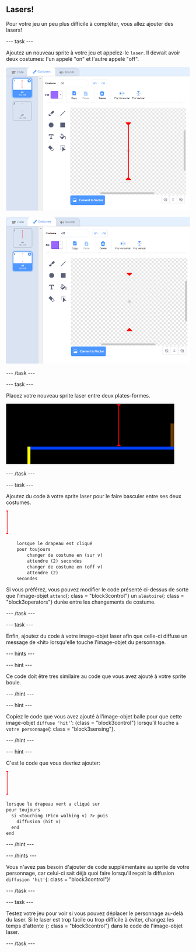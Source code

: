 ## Lasers!

Pour votre jeu un peu plus difficile à compléter, vous allez ajouter des lasers!

\--- task \---

Ajoutez un nouveau sprite à votre jeu et appelez-le `laser`. Il devrait avoir deux costumes: l'un appelé "on" et l'autre appelé "off".

![capture d'écran](images/dodge-lasers-costume1.png)

![capture d'écran](images/dodge-lasers-costume2.png)

\--- /task \---

\--- task \---

Placez votre nouveau sprite laser entre deux plates-formes.

![capture d'écran](images/dodge-lasers-position.png)

\--- /task \---

\--- task \---

Ajoutez du code à votre sprite laser pour le faire basculer entre ses deux costumes.

![sprite laser](images/laser_sprite.png)

```blocks3
    lorsque le drapeau est cliqué
    pour toujours
        changer de costume en (sur v)
        attendre (2) secondes
        changer de costume en (off v)
        attendre (2)
    secondes
```

Si vous préférez, vous pouvez modifier le code présenté ci-dessus de sorte que l'image-objet `attend`{: class = "block3control"} un `aléatoire`{: class = "block3operators"} durée entre les changements de costume.

\--- /task \---

\--- task \---

Enfin, ajoutez du code à votre image-objet laser afin que celle-ci diffuse un message de «hit» lorsqu'elle touche l'image-objet du personnage.

\--- hints \---

\--- hint \---

Ce code doit être très similaire au code que vous avez ajouté à votre sprite boule.

\--- /hint \---

\--- hint \---

Copiez le code que vous avez ajouté à l'image-objet balle pour que cette image-objet `diffuse 'hit'`': {class = "block3control"} lorsqu'il touche `à votre personnage`{: class = "block3sensing"}.

\--- /hint \---

\--- hint \---

C'est le code que vous devriez ajouter:

![sprite laser](images/laser_sprite.png)

```blocks3
lorsque le drapeau vert a cliqué sur
pour toujours 
  si <touching (Pico walking v) ?> puis 
    diffusion (hit v)
  end
end
```

\--- /hint \---

\--- /hints \---

Vous n'avez pas besoin d'ajouter de code supplémentaire au sprite de votre personnage, car celui-ci sait déjà quoi faire lorsqu'il reçoit la diffusion `diffusion 'hit'`{: class = "block3control"}!

\--- /task \---

\--- task \---

Testez votre jeu pour voir si vous pouvez déplacer le personnage au-delà du laser. Si le laser est trop facile ou trop difficile à éviter, changez les temps d'attente `{`: class = "block3control"} dans le code de l'image-objet laser.

\--- /task \---